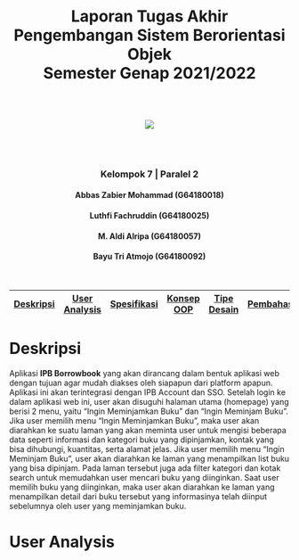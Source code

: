 <h1 align="center"> Laporan Tugas Akhir<br>Pengembangan Sistem Berorientasi Objek<br>Semester Genap 2021/2022</h1><br><br>
<p align="center"><img src="https://user-images.githubusercontent.com/60166781/119503623-6065e780-bd95-11eb-9824-2015fefbe967.png"></p><br><br>
<h3 align="center"> Kelompok 7 | Paralel 2 </h3>
<h4 align="center"> Abbas Zabier Mohammad (G64180018) </h4>
<h4 align="center"> Luthfi Fachruddin (G64180025) </h4>
<h4 align="center"> M. Aldi Alripa (G64180057) </h4>
<h4 align="center"> Bayu Tri Atmojo (G64180092) </h4><br>

[Deskripsi](#deskripsi) | [User Analysis](#user-analysis) | [Spesifikasi](#spesifikasi) | [Konsep OOP](#konsep-oop) | [Tipe Desain](#tipe-desain) | [Pembahasan](#pembahasan) | [Implementasi](#implementasi) | [Saran](#saran) | [Job Desk](#job-desk)
:---:|:---:|:---:|:---:|:---:|:---:|:---:|:---:|:---:

# Deskripsi
Aplikasi **IPB Borrowbook** yang akan dirancang dalam bentuk aplikasi web dengan tujuan agar mudah diakses oleh siapapun dari platform apapun. Aplikasi ini akan terintegrasi dengan IPB Account dan SSO. Setelah login ke dalam aplikasi web ini, user akan disuguhi halaman utama (homepage) yang berisi 2 menu, yaitu “Ingin Meminjamkan Buku” dan “Ingin Meminjam Buku”.
Jika user memilih menu “Ingin Meminjamkan Buku”, maka user akan diarahkan ke suatu laman yang akan meminta user untuk mengisi beberapa data seperti informasi dan kategori buku yang dipinjamkan, kontak yang bisa dihubungi, kuantitas, serta alamat jelas. Jika user memilih menu “Ingin Meminjam Buku”, user akan diarahkan ke laman yang menampilkan list buku yang bisa dipinjam. Pada laman tersebut juga ada filter kategori dan kotak search untuk memudahkan user mencari buku yang diinginkan. Saat user memilih buku yang diinginkan, maka user akan diarahkan ke laman yang menampilkan detail dari buku tersebut yang informasinya telah diinput sebelumnya oleh user yang meminjamkan buku.

# User Analysis
